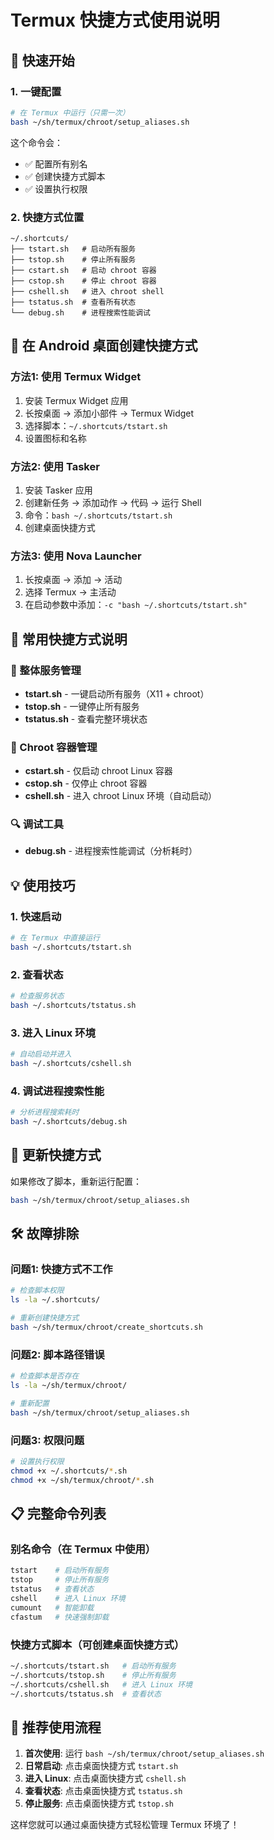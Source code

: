 # Termux 快捷方式使用说明

## 🚀 快速开始

### 1. 一键配置
```bash
# 在 Termux 中运行（只需一次）
bash ~/sh/termux/chroot/setup_aliases.sh
```

这个命令会：
- ✅ 配置所有别名
- ✅ 创建快捷方式脚本
- ✅ 设置执行权限

### 2. 快捷方式位置
```
~/.shortcuts/
├── tstart.sh   # 启动所有服务
├── tstop.sh    # 停止所有服务
├── cstart.sh   # 启动 chroot 容器
├── cstop.sh    # 停止 chroot 容器
├── cshell.sh   # 进入 chroot shell
├── tstatus.sh  # 查看所有状态
└── debug.sh    # 进程搜索性能调试
```

## 📱 在 Android 桌面创建快捷方式

### 方法1: 使用 Termux Widget
1. 安装 Termux Widget 应用
2. 长按桌面 → 添加小部件 → Termux Widget
3. 选择脚本：`~/.shortcuts/tstart.sh`
4. 设置图标和名称

### 方法2: 使用 Tasker
1. 安装 Tasker 应用
2. 创建新任务 → 添加动作 → 代码 → 运行 Shell
3. 命令：`bash ~/.shortcuts/tstart.sh`
4. 创建桌面快捷方式

### 方法3: 使用 Nova Launcher
1. 长按桌面 → 添加 → 活动
2. 选择 Termux → 主活动
3. 在启动参数中添加：`-c "bash ~/.shortcuts/tstart.sh"`

## 🔧 常用快捷方式说明

### 📱 整体服务管理
- **tstart.sh** - 一键启动所有服务（X11 + chroot）
- **tstop.sh** - 一键停止所有服务
- **tstatus.sh** - 查看完整环境状态

### 🐧 Chroot 容器管理
- **cstart.sh** - 仅启动 chroot Linux 容器
- **cstop.sh** - 仅停止 chroot 容器
- **cshell.sh** - 进入 chroot Linux 环境（自动启动）

### 🔍 调试工具
- **debug.sh** - 进程搜索性能调试（分析耗时）

## 💡 使用技巧

### 1. 快速启动
```bash
# 在 Termux 中直接运行
bash ~/.shortcuts/tstart.sh
```

### 2. 查看状态
```bash
# 检查服务状态
bash ~/.shortcuts/tstatus.sh
```

### 3. 进入 Linux 环境
```bash
# 自动启动并进入
bash ~/.shortcuts/cshell.sh
```

### 4. 调试进程搜索性能
```bash
# 分析进程搜索耗时
bash ~/.shortcuts/debug.sh
```

## 🔄 更新快捷方式

如果修改了脚本，重新运行配置：
```bash
bash ~/sh/termux/chroot/setup_aliases.sh
```

## 🛠️ 故障排除

### 问题1: 快捷方式不工作
```bash
# 检查脚本权限
ls -la ~/.shortcuts/

# 重新创建快捷方式
bash ~/sh/termux/chroot/create_shortcuts.sh
```

### 问题2: 脚本路径错误
```bash
# 检查脚本是否存在
ls -la ~/sh/termux/chroot/

# 重新配置
bash ~/sh/termux/chroot/setup_aliases.sh
```

### 问题3: 权限问题
```bash
# 设置执行权限
chmod +x ~/.shortcuts/*.sh
chmod +x ~/sh/termux/chroot/*.sh
```

## 📋 完整命令列表

### 别名命令（在 Termux 中使用）
```bash
tstart    # 启动所有服务
tstop     # 停止所有服务
tstatus   # 查看状态
cshell    # 进入 Linux 环境
cumount   # 智能卸载
cfastum   # 快速强制卸载
```

### 快捷方式脚本（可创建桌面快捷方式）
```bash
~/.shortcuts/tstart.sh   # 启动所有服务
~/.shortcuts/tstop.sh    # 停止所有服务
~/.shortcuts/cshell.sh   # 进入 Linux 环境
~/.shortcuts/tstatus.sh  # 查看状态
```

## 🎯 推荐使用流程

1. **首次使用**: 运行 `bash ~/sh/termux/chroot/setup_aliases.sh`
2. **日常启动**: 点击桌面快捷方式 `tstart.sh`
3. **进入 Linux**: 点击桌面快捷方式 `cshell.sh`
4. **查看状态**: 点击桌面快捷方式 `tstatus.sh`
5. **停止服务**: 点击桌面快捷方式 `tstop.sh`

这样您就可以通过桌面快捷方式轻松管理 Termux 环境了！ 
